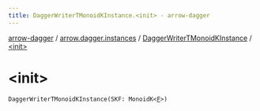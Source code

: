 ```yaml
---
title: DaggerWriterTMonoidKInstance.<init> - arrow-dagger
---
```


[arrow-dagger](../../index.html) / [arrow.dagger.instances](../index.html) / [DaggerWriterTMonoidKInstance](index.html) / [&lt;init&gt;](./-init-.html)

# &lt;init&gt;

`DaggerWriterTMonoidKInstance(SKF: MonoidK<`[`F`](index.html#F)`>)`